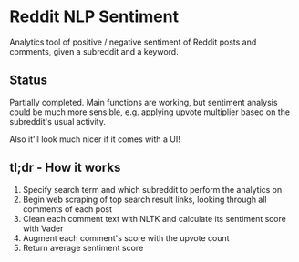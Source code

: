 # Reddit NLP Sentiment
Analytics tool of positive / negative sentiment of Reddit posts and comments, given a subreddit and a keyword.

## Status
Partially completed. Main functions are working, but sentiment analysis could be much more sensible, e.g. applying upvote multiplier based on the subreddit's usual activity.

Also it'll look much nicer if it comes with a UI!

## tl;dr - How it works
1) Specify search term and which subreddit to perform the analytics on
2) Begin web scraping of top search result links, looking through all comments of each post
3) Clean each comment text with NLTK and calculate its sentiment score with Vader
4) Augment each comment's score with the upvote count
5) Return average sentiment score
